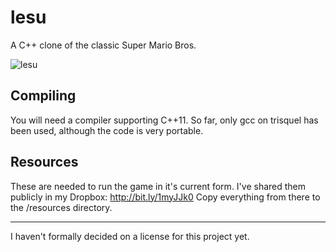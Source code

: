 lesu
=====

A C++ clone of the classic Super Mario Bros.

![lesu](https://github.com/user-attachments/assets/4f7a6744-6114-41aa-8c49-513f84d32eaa)

Compiling
---------
You will need a compiler supporting C++11.
So far, only gcc on trisquel has been used, although the code is very portable.

Resources
---------
These are needed to run the game in it's current form.
I've shared them publicly in my Dropbox: http://bit.ly/1myJJk0
Copy everything from there to the /resources directory.


-------
I haven't formally decided on a license for this project yet.

